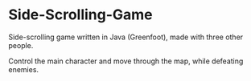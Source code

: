 Side-Scrolling-Game
===================

Side-scrolling game written in Java (Greenfoot), made with three other people. 

Control the main character and move through the map, while defeating enemies. 
